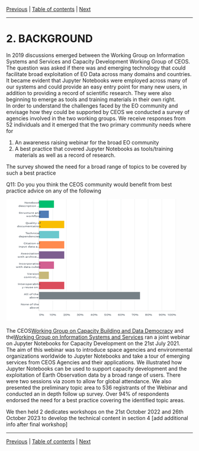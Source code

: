 [Previous](Introduction.md) | [Table of contents](README.md) | [Next](objectives-and-needs.md)

***
# 2. BACKGROUND
In 2019 discussions emerged between the  Working Group on Information Systems and Services and Capacity Development Working Group of CEOS.  The question was asked if there was and emerging technology that could facilitate broad exploitation of EO Data across many domains and countries.  
It became evident that Jupyter Notebooks were employed across many of our systems and could provide an easy entry point for many new users, in addition to providing a record of scientific research.  They were also beginning to emerge as tools and training materials in their own right.  
In order to understand the challenges faced by the EO community and envisage how they could be supported by CEOS we conducted a survey of agencies involved in the two working groups.  We receive responses from 52 individuals and it emerged that the two primary community needs where for 

1. An awareness raising webinar for the broad EO community
1. A best practice that covered Jupyter Notebooks as tools/training materials as well as a record of research.

The survey showed the need for a broad range of topics to be covered by such a best practice

Q11: Do you you think the CEOS community would benefit from best practice advice on any of the following 


![q11](figures/q11.png)



The CEOS[Working Group on Capacity Building and Data Democracy](https://ceos.org/ourwork/workinggroups/wgcapd/) and the[Working Group on Information Systems and Services](https://ceos.org/ourwork/workinggroups/wgiss/) ran a joint webinar on Jupyter Notebooks for Capacity Development on the 21st July 2021.  
The aim of this webinar was to introduce space agencies and environmental organizations worldwide to Jupyter Notebooks and take a tour of emerging services from CEOS Agencies and their applications.
We illustrated how Jupyter Notebooks can be used to support capacity development and the exploitation of Earth Observation data by a broad range of users. There were two sessions via zoom to allow for global attendance.
We also presented the preliminary topic area to 536 registrants of the Webinar and conducted an in depth follow up survey. Over 94% of respondents endorsed the need for a best practice covering the identified topic areas.

We then held 2 dedicates workshops on the 21st October 2022 and 26th October 2023 to develop the technical content in section 4 [add additional info after final workshop]

***
[Previous](Introduction.md) | [Table of contents](README.md) | [Next](objectives-and-needs.md)
